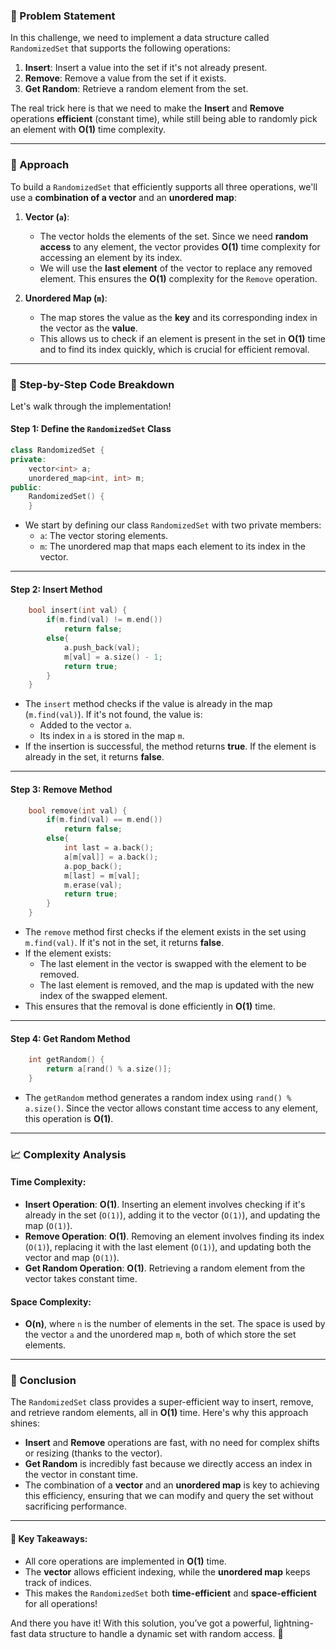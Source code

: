 ### 🚀 Problem Statement

In this challenge, we need to implement a data structure called `RandomizedSet` that supports the following operations:

1. **Insert**: Insert a value into the set if it's not already present.
2. **Remove**: Remove a value from the set if it exists.
3. **Get Random**: Retrieve a random element from the set.

The real trick here is that we need to make the **Insert** and **Remove** operations **efficient** (constant time), while still being able to randomly pick an element with **O(1)** time complexity.

---

### 🧠 Approach

To build a `RandomizedSet` that efficiently supports all three operations, we'll use a **combination of a vector** and an **unordered map**:

1. **Vector (`a`)**:
   - The vector holds the elements of the set. Since we need **random access** to any element, the vector provides **O(1)** time complexity for accessing an element by its index.
   - We will use the **last element** of the vector to replace any removed element. This ensures the **O(1)** complexity for the `Remove` operation.

2. **Unordered Map (`m`)**:
   - The map stores the value as the **key** and its corresponding index in the vector as the **value**.
   - This allows us to check if an element is present in the set in **O(1)** time and to find its index quickly, which is crucial for efficient removal.

---

### 🔨 Step-by-Step Code Breakdown

Let's walk through the implementation!

#### Step 1: Define the `RandomizedSet` Class
```cpp
class RandomizedSet {
private:
    vector<int> a;
    unordered_map<int, int> m;
public:
    RandomizedSet() {
    }
```
- We start by defining our class `RandomizedSet` with two private members:
  - `a`: The vector storing elements.
  - `m`: The unordered map that maps each element to its index in the vector.

---

#### Step 2: Insert Method
```cpp
    bool insert(int val) {
        if(m.find(val) != m.end())
            return false;
        else{
            a.push_back(val);
            m[val] = a.size() - 1;
            return true;
        }
    }
```
- The `insert` method checks if the value is already in the map (`m.find(val)`). If it's not found, the value is:
  - Added to the vector `a`.
  - Its index in `a` is stored in the map `m`.
- If the insertion is successful, the method returns **true**. If the element is already in the set, it returns **false**.

---

#### Step 3: Remove Method
```cpp
    bool remove(int val) {
        if(m.find(val) == m.end())
            return false;
        else{
            int last = a.back();
            a[m[val]] = a.back();
            a.pop_back();
            m[last] = m[val];
            m.erase(val);
            return true;
        }
    }
```
- The `remove` method first checks if the element exists in the set using `m.find(val)`. If it's not in the set, it returns **false**.
- If the element exists:
  - The last element in the vector is swapped with the element to be removed.
  - The last element is removed, and the map is updated with the new index of the swapped element.
- This ensures that the removal is done efficiently in **O(1)** time.

---

#### Step 4: Get Random Method
```cpp
    int getRandom() {
        return a[rand() % a.size()];
    }
```
- The `getRandom` method generates a random index using `rand() % a.size()`. Since the vector allows constant time access to any element, this operation is **O(1)**.

---

### 📈 Complexity Analysis

#### Time Complexity:
- **Insert Operation**: **O(1)**. Inserting an element involves checking if it's already in the set (`O(1)`), adding it to the vector (`O(1)`), and updating the map (`O(1)`).
- **Remove Operation**: **O(1)**. Removing an element involves finding its index (`O(1)`), replacing it with the last element (`O(1)`), and updating both the vector and map (`O(1)`).
- **Get Random Operation**: **O(1)**. Retrieving a random element from the vector takes constant time.

#### Space Complexity:
- **O(n)**, where `n` is the number of elements in the set. The space is used by the vector `a` and the unordered map `m`, both of which store the set elements.

---

### 🏁 Conclusion

The `RandomizedSet` class provides a super-efficient way to insert, remove, and retrieve random elements, all in **O(1)** time. Here's why this approach shines:

- **Insert** and **Remove** operations are fast, with no need for complex shifts or resizing (thanks to the vector).
- **Get Random** is incredibly fast because we directly access an index in the vector in constant time.
- The combination of a **vector** and an **unordered map** is key to achieving this efficiency, ensuring that we can modify and query the set without sacrificing performance.

---

#### 🌟 Key Takeaways:
- All core operations are implemented in **O(1)** time.
- The **vector** allows efficient indexing, while the **unordered map** keeps track of indices.
- This makes the `RandomizedSet` both **time-efficient** and **space-efficient** for all operations!

And there you have it! With this solution, you’ve got a powerful, lightning-fast data structure to handle a dynamic set with random access. 💪